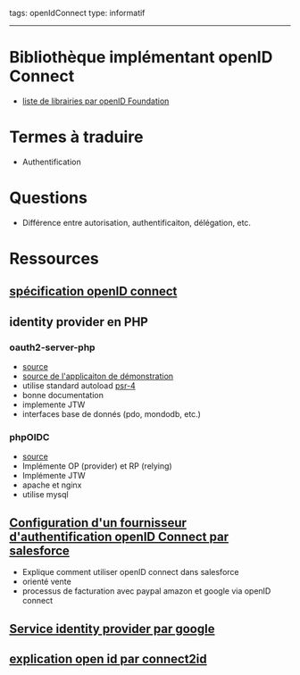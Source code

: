 tags: openIdConnect
type: informatif

-----



# Bibliothèque implémentant openID Connect

  - [liste de librairies par openID Foundation](http://openid.net/developers/libraries/)




# Termes à traduire

  - Authentification

# Questions

  - Différence entre autorisation, authentificaiton, délégation, etc.



# Ressources

## [spécification openID connect](http://openid.net/developers/specs/)

## identity provider en PHP

### oauth2-server-php

  - [source](https://github.com/jumbojett/OpenID-Connect-PHP)
  - [source de l'applicaiton de démonstration](https://github.com/bshaffer/oauth2-demo-php)
  - utilise standard autoload [psr-4](http://www.php-fig.org/psr/psr-4/)
  - bonne documentation
  - implemente JTW
  - interfaces base de donnés (pdo, mondodb, etc.)

### phpOIDC

  - [source](https://bitbucket.org/PEOFIAMP/phpoidc)
  - Implémente OP (provider) et RP (relying)
  - Implémente JTW
  - apache et nginx
  - utilise mysql

## [Configuration d'un fournisseur d'authentification openID Connect par salesforce](https://help.salesforce.com/HTViewHelpDoc?id=sso_provider_openid_connect.htm&language=fr)
  - Explique comment utiliser openID connect dans salesforce
  - orienté vente
  - processus de facturation avec paypal amazon et google via openID connect

## [Service identity provider par google](https://developers.google.com/identity/protocols/OpenIDConnect)

## [explication open id par connect2id](http://connect2id.com/learn/openid-connect)
